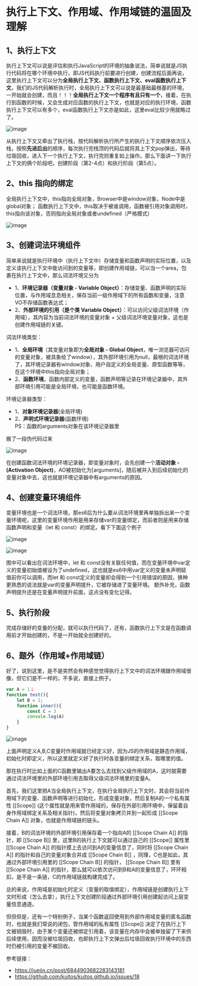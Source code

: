 # 执行上下文、作用域、作用域链的温固及理解

## 1、执行上下文

执行上下文可以说是评估和执行JavaScript的环境的抽象说法，简单说就是JS执行代码将在哪个环境中执行，即JS代码执行前要进行创建，创建流程后面再说，这里执行上下文可以分为**全局执行上下文、函数执行上下文、eval函数执行上下文**，我们的JS代码解析执行时，全局执行上下文可以说是最基础最根基的环境，一开始就会创建，而且！！！**全局执行上下文一个程序有且只有一个**，接着，在执行到函数的时候，又会生成对应函数的执行上下文，也就是对应的执行环境，函数执行上下文可以有多个，eval函数执行上下文亦是如此，这里eval比较少用就略过了。

![image](864F75C3BE354EF2A2ACEB59EC217934)

从执行上下文又牵出了执行栈，按代码解析执行所产生的执行上下文顺序依次压入栈，按照**先进后出**的顺序，每次执行完栈顶的代码后就将其上下文pop弹出，等待垃圾回收，进入下一个执行上下文，执行完则重复如上操作。那么下面讲一下执行上下文的俩个阶段吧，创建阶段（第2-4点）和执行阶段（第5点）。

## 2、this 指向的绑定
全局执行上下文中，this指向全局对象，Browser中是window对象，Node中是global对象；
函数执行上下文中，this取决于被谁调用，函数被引用对象调用时，this指向该对象，否则指向全局对象或者undefined（严格模式）

![image](DF9569F102944AA9BA25CEC64918165B)

## 3、创建词法环境组件
简单来说就是执行环境中（执行上下文中）存储变量和函数声明的实际位置，以及定义该执行上下文中能访问到的变量等，即创建作用域链，可以当一个area，包裹在执行上下文中，那么词法环境又分为  
- 1、**环境记录器（变量对象 - Variable Object）**：存储变量、函数声明的实际位置，与作用域息息相关，保存当前一级作用域下的所有函数和变量，注意VO不存储函数表达式；
- 2、**外部环境的引用（是个类 Variable Object）**：可以访问父级词法环境（作用域），其内容为当前词法环境的变量对象 + 父级词法环境变量对象，这也是创建作用域链的关键。

词法环境类型：  
- 1、**全局环境**（其变量对象即为**全局对象 - Global Object**，唯一浏览器可访问的变量对象，被具象给了window），其外部环境引用为null，最根的词法环境了，其环境记录器有window对象、用户自定义的全局变量、原型函数等等，在这个环境中this指向全局对象；
- 2、**函数环境**，函数内部定义的变量，函数声明等记录在环境记录器中，其外部环境引用可能是全局环境，也可能是函数环境。

环境记录器类型：  
- 1、**对象环境记录器**(全局环境)
- 2、**声明式环境记录器**(函数环境)     
PS：函数的arguments对象在该环境记录器里

搬了一段伪代码过来

![image](03CC49D450F5483D853D53C006549C03)

在创建函数词法环境的环境记录器，即变量对象时，会先创建一个**活动对象 - (Activation Object)**，AO被初始化为[arguments]，随后被并入到后续初始化的变量对象中去，这也就是环境记录器中有arguments的原因。

## 4、创建变量环境组件

变量环境也是一个词法环境，那es6后为什么要从词法环境里再单独拆出来一个变量环境呢，这里的变量环境作用是用来存储var的变量绑定，而前者则是用来存储函数声明和变量（let 和 const）的绑定。看下下面这个例子

![image](9359FAB4BAD5420A977824C8DC9B6E2C)

![image](D5846EEF5D00440B86B44F3880C82DDA)

图中可以看出在词法环境中，let 和 const没有关联任何值，而在变量环境中var定义的变量初始值被设为了undefined，这也就是es6中用var定义的变量未声明赋值前你可以调用，而let 和 const定义的变量却会得到一个引用错误的原因，换种更熟悉的说法就是var的变量声明提升，它被存储进了变量环境。
额外补充，函数声明提升还是在变量声明提升前面，这点没有变化记得。

## 5、执行阶段
完成存储好的变量的分配，就可以执行代码了，还有，函数执行上下文是在函数调用前才开始创建的，不是一开始就全创建好的。

## 6、题外（作用域+作用域链）
好了，说到这里，是不是突然会有种感觉觉得执行上下文中的词法环境跟作用域很像，但它们是不一样的，不多说，直接上例子。

```js
var A = 1；
function test(){
    let B = 2;
    function inner(){
        const C = 3
        console.log(A)
    }
}
```

![image](B2AA3C38021F4E8984D53F9768866980)

上面声明定义A,B,C变量时作用域就已经定义好，因为JS的作用域是静态作用域，初始化时即定义，所以这里就定义好了执行时各变量的绑定关系，取哪里的值。

那在执行时比如上面的C函数里输出A要怎么去找到父级作用域的A，这时就需要通过词法环境里的外部环境引用去取得父级词法环境里的变量A。

首先，我们这里把A当全局执行上下文，在执行全局执行上下文时，其会将当前作用域下的变量、函数声明等进行初始化，形成变量对象，然后复制A的一个私有属性 [[Scope]] (这个属性就是用来管作用域的，保存在外部引用环境中，保留着自身作用域绑定关系及相关指针)，然后将变量对象拷贝并到一起形成 [[Scope Chain A]] 对象，也就是作用域链的链头。

接着，B的词法环境的外部环境引用保存着一个指向A的 [[Scope Chain A]] 的指针，即 [[Scope B]] 里，这里B的执行上下文就可以通过自己的 [[Scope]] 属性里 [[Scope Chain A]] 的指针摸上去访问到A的变量信息了，同时将 [[Scope Chain A]] 的指针和自己的变量对象合并成 [[Scope Chain B]] ，同理，C也是如此，其通过外部环境引用里的 [[Scope Chain B]] 的指针， [[Scope Chain B]] 里有 [[Scope Chain A]] 的指针，那么就可以依次访问到B和A的变量信息了，环环相扣，是不是一条链，C的作用域链就构建完成了。

总的来说，作用域是初始化时定义（变量的取值绑定），作用域链是创建执行上下文时形成（怎么去拿），执行上下文创建阶段通过外部环境引用创建起访问上层变量信息通道。

但但但是，还有一个特别例子，当某个函数返回使用到外部作用域变量的匿名函数时，也就是我们常说的闭包，管作用域的私有属性 [[Scope]] 决定了在执行上下文被销毁时，由于某个变量还被绑定引用着，该变量在内存中会被单独留了下来供后续使用，因而没被垃圾回收，也即执行上下文弹出后垃圾回收执行环境中的东西时仍被引用的变量不被回收。


参考链接：
- https://juejin.cn/post/6844903682283143181
- https://github.com/kuitos/kuitos.github.io/issues/18
